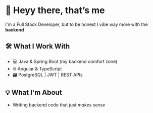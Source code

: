 # 👋 Heyy there, that’s me

I'm a Full Stack Developer, but to be honest I vibe way more with the **backend**

## 🛠️ What I Work With
- 💻 Java & Spring Boot (my backend comfort zone)
- 🌐 Angular & TypeScript 
- 🗃️ PostgreSQL | JWT | REST APIs 

## 💡 What I'm About
- Writing backend code that just *makes sense*
